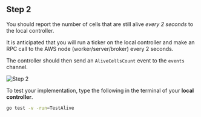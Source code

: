 <!--@include: index.md-->
#

## Step 2

You should report the number of cells that are still alive *every 2 seconds* to the local controller.

It is anticipated that you will run a ticker on the local controller and make an RPC call to the AWS node (worker/server/broker) every 2 seconds.

The controller should then send an `AliveCellsCount` event to the `events` channel.  

![Step 2](/assets/cw_diagrams-Distributed_2.png)

To test your implementation, type the following in the terminal of your **local controller**.

```bash
go test -v -run=TestAlive
```

